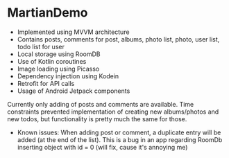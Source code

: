 # MartianDemo
- Implemented using MVVM architecture 
- Contains posts, comments for post, albums, photo list, photo, user list, todo list for user
- Local storage using RoomDB
- Use of Kotlin coroutines
- Image loading using Picasso
- Dependency injection using Kodein
- Retrofit for API calls
- Usage of Android Jetpack components

Currently only adding of posts and comments are available. Time constraints prevented implementation of creating new albums/photos and new todos,
but functionality is pretty much the same for those.

- Known issues:
When adding post or comment, a duplicate entry will be added (at the end of the list). This is a bug in an app regarding RoomDb inserting object with id = 0 (will fix, cause it's annoying me)
